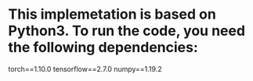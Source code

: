 
# This implemetation is based on Python3. To run the code, you need the following dependencies:
torch==1.10.0
tensorflow==2.7.0
numpy==1.19.2
